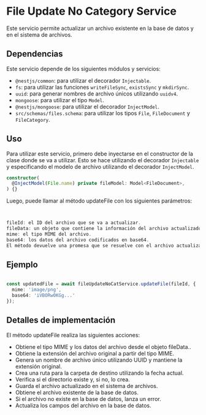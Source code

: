 # File Update No Category Service

Este servicio permite actualizar un archivo existente en la base de datos y en el sistema de archivos.

## Dependencias

Este servicio depende de los siguientes módulos y servicios:

- `@nestjs/common`: para utilizar el decorador `Injectable`.
- `fs`: para utilizar las funciones `writeFileSync`, `existsSync` y `mkdirSync`.
- `uuid`: para generar nombres de archivo únicos utilizando `uuidv4`.
- `mongoose`: para utilizar el tipo `Model`.
- `@nestjs/mongoose`: para utilizar el decorador `InjectModel`.
- `src/schemas/files.schema`: para utilizar los tipos `File`, `FileDocument` y `FileCategory`.

## Uso

Para utilizar este servicio, primero debe inyectarse en el constructor de la clase donde se va a utilizar. Esto se hace utilizando el decorador `Injectable` y especificando el modelo de archivo utilizando el decorador `InjectModel`.

```typescript
constructor(
  @InjectModel(File.name) private fileModel: Model<FileDocument>,
) {}
```

Luego, puede llamar al método updateFile con los siguientes parámetros:
```typescript


fileId: el ID del archivo que se va a actualizar.
fileData: un objeto que contiene la información del archivo actualizado. Debe tener las siguientes propiedades:
mime: el tipo MIME del archivo.
base64: los datos del archivo codificados en base64.
El método devuelve una promesa que se resuelve con el archivo actualizado.
```
## Ejemplo
```typescript

const updatedFile = await fileUpdateNoCatService.updateFile(fileId, {
  mime: 'image/png',
  base64: 'iVBORw0KGg...'
});
```

## Detalles de implementación
El método updateFile realiza las siguientes acciones:

- Obtiene el tipo MIME y los datos del archivo desde el objeto fileData..
- Obtiene la extensión del archivo original a partir del tipo MIME.
- Genera un nombre de archivo único utilizando UUID y mantiene la extensión original.
- Crea una ruta para la carpeta de destino utilizando la fecha actual.
- Verifica si el directorio existe y, si no, lo crea.
- Guarda el archivo actualizado en el sistema de archivos.
- Obtiene el archivo existente de la base de datos.
- Si el archivo no existe en la base de datos, lanza un error.
- Actualiza los campos del archivo en la base de datos.